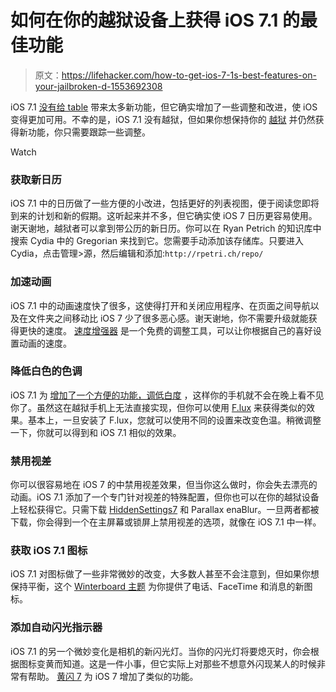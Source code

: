 # 如何在你的越狱设备上获得 iOS 7.1 的最佳功能

> 原文：<https://lifehacker.com/how-to-get-ios-7-1s-best-features-on-your-jailbroken-d-1553692308>

iOS 7.1 [没有给 table](https://lifehacker.com/ios-7-1-is-out-with-siri-update-visual-tweaks-and-car-1540537421) 带来太多新功能，但它确实增加了一些调整和改进，使 iOS 变得更加可用。不幸的是，iOS 7.1 没有越狱，但如果你想保持你的 [越狱](http://lifehacker.com/how-to-jailbreak-your-iphone-the-always-up-to-date-gui-5771943) 并仍然获得新功能，你只需要跟踪一些调整。

Watch

### 获取新日历

iOS 7.1 中的日历做了一些方便的小改进，包括更好的列表视图，便于阅读您即将到来的计划和新的假期。这听起来并不多，但它确实使 iOS 7 日历更容易使用。谢天谢地，越狱者可以拿到带公历的新日历。你可以在 Ryan Petrich 的知识库中搜索 Cydia 中的 Gregorian 来找到它。您需要手动添加该存储库。只要进入 Cydia，点击管理>源，然后编辑和添加:`http://rpetri.ch/repo/`

### 加速动画

iOS 7.1 中的动画速度快了很多，这使得打开和关闭应用程序、在页面之间导航以及在文件夹之间移动比 iOS 7 少了很多恶心感。谢天谢地，你不需要升级就能获得更快的速度。 [速度增强器](http://modmyi.com/cydia/package.php?id=67492) 是一个免费的调整工具，可以让你根据自己的喜好设置动画的速度。

### 降低白色的色调

iOS 7.1 为 [增加了一个方便的功能，调低白度](https://lifehacker.com/tweak-these-settings-to-darken-ios-7-1552023870) ，这样你的手机就不会在晚上看不见你了。虽然这在越狱手机上无法直接实现，但你可以使用 [F.lux](https://justgetflux.com/ios.html) 来获得类似的效果。基本上，一旦安装了 F.lux，您就可以使用不同的设置来改变色温。稍微调整一下，你就可以得到和 iOS 7.1 相似的效果。

### 禁用视差

你可以很容易地在 iOS 7 的中禁用视差效果，但当你这么做时，你会失去漂亮的动画。iOS 7.1 添加了一个专门针对视差的特殊配置，但你也可以在你的越狱设备上轻松获得它。只需下载 [HiddenSettings7](http://cydia.saurik.com/package/me.devbug.hiddensettings7/) 和 Parallax enaBlur。一旦两者都被下载，你会得到一个在主屏幕或锁屏上禁用视差的选项，就像在 iOS 7.1 中一样。

### 获取 iOS 7.1 图标

iOS 7.1 对图标做了一些非常微妙的改变，大多数人甚至不会注意到，但如果你想保持平衡，这个 [Winterboard 主题](http://modmyi.com/cydia/package.php?id=64965) 为你提供了电话、FaceTime 和消息的新图标。

### 添加自动闪光指示器

iOS 7.1 的另一个微妙变化是相机的新闪光灯。当你的闪光灯将要熄灭时，你会根据图标变黄而知道。这是一件小事，但它实际上对那些不想意外闪现某人的时候非常有帮助。 [黄闪 7](http://moreinfo.thebigboss.org/moreinfo/depiction.php?file=yellowflash7Dp) 为 iOS 7 增加了类似的功能。